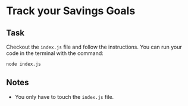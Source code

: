 # Track your Savings Goals

## Task

Checkout the `index.js` file and follow the instructions. You can run your code in the terminal with the command:

```bash
node index.js
```

## Notes

- You only have to touch the `index.js` file.
